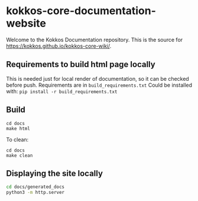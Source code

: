 # kokkos-core-documentation-website
Welcome to the Kokkos Documentation repository.  This is the source for https://kokkos.github.io/kokkos-core-wiki/.

## Requirements to build html page locally

This is needed just for local render of documentation, so it can be checked before push.
Requirements are in `build_requirements.txt`
Could be installed with: `pip install -r build_requirements.txt`

## Build

```
cd docs
make html
```

To clean:
```
cd docs
make clean
```

## Displaying the site locally

```bash
cd docs/generated_docs
python3 -m http.server
```
